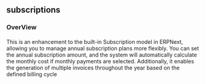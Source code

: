 ## subscriptions
### OverView  
####
This is an enhancement to the built-in Subscription model in ERPNext, allowing you to manage annual subscription plans more flexibly. You can set the annual subscription amount, and the system will automatically calculate the monthly cost if monthly payments are selected. Additionally, it enables the generation of multiple invoices throughout the year based on the defined billing cycle
